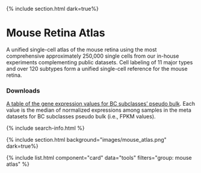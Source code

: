 {% include section.html dark=true%}
# <i class="fas fa-users"></i>Mouse Retina Atlas

A unified single-cell atlas of the mouse retina using the most comprehensive approximately 250,000 single cells from our in-house experiments complementing public datasets. Cell labeling of 11 major types and over 120 subtypes form a unified single-cell reference for the mouse retina.
<br>
### Downloads
[A table of the gene expression values for BC subclasses’ pseudo bulk](https://rchenlab.github.io/resources/files/MouseRetinaAtlas_BCsubclass_pseudobulk_median_symbol.xlsx). Each value is the median of normalized expressions among samples in the meta datasets for BC subclasses pseudo bulk (i.e., FPKM values).

{% include search-info.html %}

{% include section.html background="images/mouse_atlas.png" dark=true%}

{% include list.html component="card" data="tools" filters="group: mouse atlas" %}

